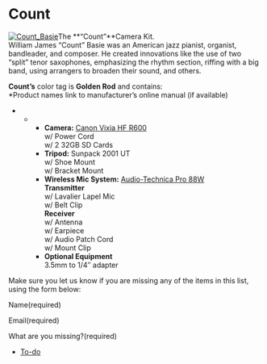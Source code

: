 # Count

[![Count_Basie](https://make.wordpress.org/community/files/2015/09/Count_Basie-290x300.jpg)](https://make.wordpress.org/community/files/2015/09/Count_Basie.jpg)The **“Count”**Camera Kit.  
William James “Count” Basie was an American jazz pianist, organist, bandleader, and composer. He created innovations like the use of two “split” tenor saxophones, emphasizing the rhythm section, riffing with a big band, using arrangers to broaden their sound, and others.

**Count’s** color tag is **Golden Rod** and contains:  
\*Product names link to manufacturer’s online manual (if available)

*   *   *   **Camera:** [Canon Vixia HF R600](https://wptv.files.wordpress.com/2015/08/hfr60-62-600-im-n-en.pdf)  
            w/ Power Cord  
            w/ 2 32GB SD Cards
        *   **Tripod:** Sunpack 2001 UT  
            w/ Shoe Mount  
            w/ Bracket Mount
        *   **Wireless Mic System:** [Audio-Technica Pro 88W](https://wptv.files.wordpress.com/2015/08/audio-technic-pro88w.pdf)  
            **Transmitter**  
            w/ Lavalier Lapel Mic  
            w/ Belt Clip  
            **Receiver**  
            w/ Antenna  
            w/ Earpiece  
            w/ Audio Patch Cord  
            w/ Mount Clip
        *   **Optional Equipment**  
            3.5mm to 1/4″ adapter

Make sure you let us know if you are missing any of the items in this list, using the form below:

Name(required) 

Email(required) 

What are you missing?(required)

*   [To-do](# "To-do")